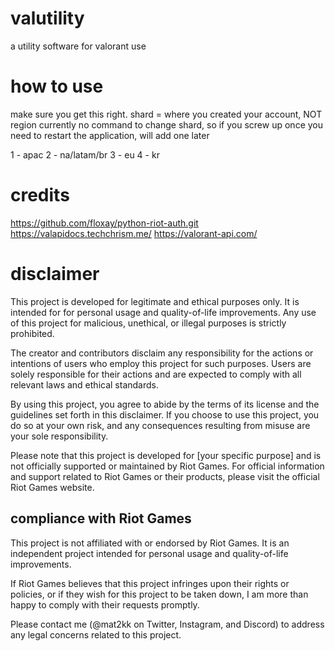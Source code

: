 # valutility

a utility software for valorant use

# how to use

make sure you get this right. shard = where you created your account, NOT region
currently no command to change shard, so if you screw up once you need to restart the application, will add one later

1 - apac
2 - na/latam/br
3 - eu
4 - kr

# credits

https://github.com/floxay/python-riot-auth.git
https://valapidocs.techchrism.me/
https://valorant-api.com/

# disclaimer

This project is developed for legitimate and ethical purposes only. It is intended for  for personal usage and quality-of-life improvements. Any use of this project for malicious, unethical, or illegal purposes is strictly prohibited. 

The creator and contributors disclaim any responsibility for the actions or intentions of users who employ this project for such purposes. Users are solely responsible for their actions and are expected to comply with all relevant laws and ethical standards.

By using this project, you agree to abide by the terms of its license and the guidelines set forth in this disclaimer. If you choose to use this project, you do so at your own risk, and any consequences resulting from misuse are your sole responsibility.

Please note that this project is developed for [your specific purpose] and is not officially supported or maintained by Riot Games. For official information and support related to Riot Games or their products, please visit the official Riot Games website.

## compliance with Riot Games

This project is not affiliated with or endorsed by Riot Games. It is an independent project intended for personal usage and quality-of-life improvements. 

If Riot Games believes that this project infringes upon their rights or policies, or if they wish for this project to be taken down, I am more than happy to comply with their requests promptly. 

Please contact me (@mat2kk on Twitter, Instagram, and Discord) to address any legal concerns related to this project.